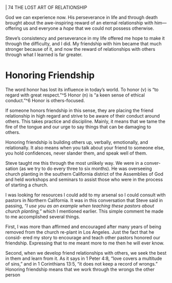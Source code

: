| 74 THE LOST ART OF RELATIONSHIP

God we can experience now. His perseverance in life and through death brought
about the awe-inspiring reward of an eternal relationship with him—offering us
and everyone a _hope_ that we could not possess otherwise.

Steve’s consistency and perseverance in my life offered me hope to make
it through the difficulty, and I did. My friendship with him became that much
stronger because of it, and now the reward of relationships with others through
what I learned is far greater.

# Honoring Friendship

The word honor has lost its influence in today’s world.
To honor (v) is “to regard with great respect.”^5 Honor (n) is “a keen sense
of ethical conduct.”^6 Honor is others-focused.

If someone honors friendship in this sense, they are placing the friend
relationship in high regard and strive to be aware of their conduct around others.
This takes practice and discipline. Mainly, it means that we tame the fire of the
tongue and our urge to say things that can be damaging to others.

Honoring friendship is building others up, verbally, emotionally, and
relationally. It also means when you talk about your friend to someone else, you
hold confidences, never slander them, and speak well of them.

Steve taught me this through the most unlikely way. We were in a conver-
sation (as we try to do every three to six months). He was overseeing church
planting in the southern California district of the Assemblies of God and held
workshops and seminars to assist those who were in the process of starting a
church.

I was looking for resources I could add to my arsenal so I could consult
with pastors in Northern California. It was in this conversation that Steve said
in passing, _“I use you as an example when teaching these pastors about church
planting,”_ which I mentioned earlier. This simple comment he made to me
accomplished several things.

First, I was more than affirmed and encouraged after many years of being
removed from the church re-plant in Los Angeles. Just the fact that he consid-
ered my story to encourage and teach other pastors honored our friendship.
Expressing that to me meant more to me then he will ever know.

Second, when we develop friend relationships with others, we seek the best
in them and learn from it. As it says in 1 Peter 4:8, “love covers a multitude
of sins,” and in 1 Corinthians 13:5, “it does not keep a record of wrongs.”
Honoring friendship means that we work through the wrongs the other person

